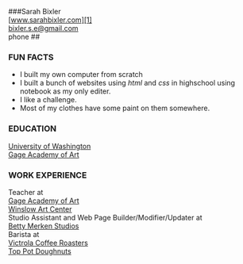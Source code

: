 ###Sarah Bixler  
[www.sarahbixler.com][1]  
[bixler.s.e@gmail.com][2]  
phone ##

###  FUN FACTS
*  I built my own computer from scratch
*  I built a bunch of websites using _html_ and _css_ in highschool using notebook as my only editer. 
*  I like a challenge.
*  Most of my clothes have some paint on them somewhere.


###  EDUCATION  
[University of Washington][3]  
[Gage Academy of Art][4]  

###  WORK EXPERIENCE  
Teacher at  
    [Gage Academy of Art][4]  
    [Winslow Art Center][5]  
Studio Assistant and Web Page Builder/Modifier/Updater at  
    [Betty Merken Studios][6]  
Barista at  
    [Victrola Coffee Roasters][7]  
    [Top Pot Doughnuts][8]  





[1]:  http://www.sarahbixler.com
[2]:  mailto:bixler.s.e@gmail.com
[3]:  http://www.washington.edu
[4]:  http://www.gageacademy.org
[5]:  http://www.winslowartcenter.com
[6]:  http://www.bettymerkenstudio.com
[7]:  http://www.victrolacoffeeroasters.com
[8]:  http://www.toppotdoughnuts.com
